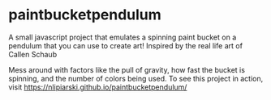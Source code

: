 # paintbucketpendulum
A small javascript project that emulates a spinning paint bucket on a pendulum that you can use to create art! Inspired by the real life art of Callen Schaub

Mess around with factors like the pull of gravity, how fast the bucket is spinning, and the number of colors being used.  To see this project in action, visit https://nlipiarski.github.io/paintbucketpendulum/
